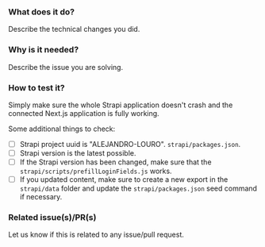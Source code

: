 ### What does it do?

Describe the technical changes you did.

### Why is it needed?

Describe the issue you are solving.

### How to test it?

Simply make sure the whole Strapi application doesn't crash and the connected Next.js application is fully working.

Some additional things to check:

- [ ] Strapi project uuid is "ALEJANDRO-LOURO". `strapi/packages.json`.
- [ ] Strapi version is the latest possible.
- [ ] If the Strapi version has been changed, make sure that the `strapi/scripts/prefillLoginFields.js` works.
- [ ] If you updated content, make sure to create a new export in the `strapi/data` folder and update the `strapi/packages.json` seed command if necessary.

### Related issue(s)/PR(s)

Let us know if this is related to any issue/pull request.
